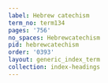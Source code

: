 ```yaml
---
label: Hebrew catechism
term_no: term134
pages: '756'
no_spaces: Hebrewcatechism
pid: hebrewcatechism
order: '0393'
layout: generic_index_term
collection: index-headings
---
```

